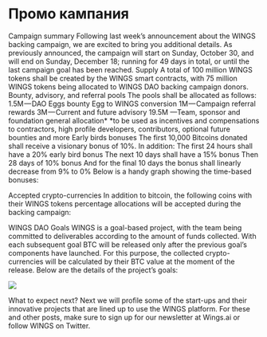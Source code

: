 # Промо кампания

Campaign summary
Following last week’s announcement about the WINGS backing campaign, we are excited to bring you additional details.
As previously announced, the campaign will start on Sunday, October 30, and will end on Sunday, December 18; running for 49 days in total, or until the last campaign goal has been reached.
Supply
A total of 100 million WINGS tokens shall be created by the WINGS smart contracts, with 75 million WINGS tokens being allocated to WINGS DAO backing campaign donors.
Bounty, advisory, and referral pools
The pools shall be allocated as follows:
1.5M — DAO Eggs bounty Egg to WINGS conversion
1M — Campaign referral rewards
3M — Current and future advisory
19.5M —Team, sponsor and foundation general allocation*
*to be used as incentives and compensations to contractors, high profile developers, contributors, optional future bounties and more
Early birds bonuses
The first 10,000 Bitcoins donated shall receive a visionary bonus of 10%.
In addition:
The first 24 hours shall have a 20% early bird bonus
The next 10 days shall have a 15% bonus
Then 28 days of 10% bonus
And for the final 10 days the bonus shall linearly decrease from 9% to 0%
Below is a handy graph showing the time-based bonuses:

Accepted crypto-currencies
In addition to bitcoin, the following coins with their WINGS tokens percentage allocations will be accepted during the backing campaign:

WINGS DAO Goals
WINGS is a goal-based project, with the team being committed to deliverables according to the amount of funds collected.
With each subsequent goal BTC will be released only after the previous goal’s components have launched. For this purpose, the collected crypto-currencies will be calculated by their BTC value at the moment of the release.
Below are the details of the project’s goals:

![](https://d262ilb51hltx0.cloudfront.net/max/800/1*LLlIyaYD_SADxoI1Au4McA.png)

What to expect next?
Next we will profile some of the start-ups and their innovative projects that are lined up to use the WINGS platform.
For these and other posts, make sure to sign up for our newsletter at Wings.ai or follow WINGS on Twitter.